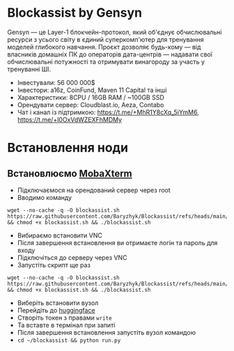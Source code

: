 # Blockassist by Gensyn
Gensyn — це Layer-1 блокчейн-протокол, який об'єднує обчислювальні ресурси з усього світу в єдиний суперкомп'ютер для тренування моделей глибокого навчання. 
Проєкт дозволяє будь-кому — від власників домашніх ПК до операторів дата-центрів — надавати свої обчислювальні потужності та отримувати винагороду за участь у тренуванні ШІ.

- Інвестували: 56 000 000$
- Інвестори: a16z, CoinFund, Maven 11 Capital та інші
- Характеристики: 8CPU / 16GB RAM / ~100GB SSD 
- Орендувати сервер: Сloudblast.io, Aeza, Contabo
- Чат і канал із підтримкою: https://t.me/+MhR1Y8cXq_5iYmM6, https://t.me/+l0OxVdWZEXFhMDMy
# Встановлення ноди

## Встановлюємо [MobaXterm](https://mobaxterm.mobatek.net/)

- Підключаємося на орендований сервер через root
- Вводимо команду
```
wget --no-cache -q -O blockassist.sh https://raw.githubusercontent.com/Baryzhyk/Blockassist/refs/heads/main/blockassist.sh && chmod +x blockassist.sh && ./blockassist.sh
```
- Вибираємо встановити VNC
- Після завершення встановлення ви отримаєте логін та пароль для входу
- Підключіться до серверу через VNC
- Запустіть скрипт ще раз
```
wget --no-cache -q -O blockassist.sh https://raw.githubusercontent.com/Baryzhyk/Blockassist/refs/heads/main/blockassist.sh && chmod +x blockassist.sh && ./blockassist.sh
```
- Виберіть встановити вузол
- Перейдіть до [huggingface](https://huggingface.co/settings/tokens)
- Cтворіть токен з правами `write`
- Та вставте в термінал при запиті
- Після завершення встановлення запустіть вузол командою
- `cd ~/blockassist && python run.py`

